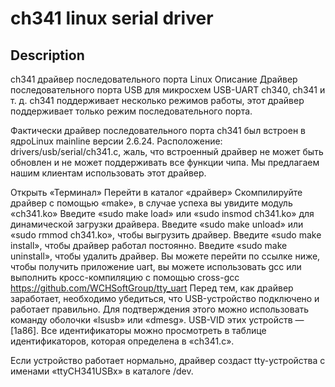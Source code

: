 # ch341 linux serial driver
## Description


ch341 драйвер последовательного порта Linux
Описание
Драйвер последовательного порта USB для микросхем USB-UART ch340, ch341 и т. д. ch341 поддерживает несколько режимов работы, этот драйвер поддерживает только режим последовательного порта.

Фактически драйвер последовательного порта ch341 был встроен в ядро ​​Linux mainline версии 2.6.24. Расположение: drivers/usb/serial/ch341.c, жаль, что встроенный драйвер не может быть обновлен и не может поддерживать все функции чипа. Мы предлагаем нашим клиентам использовать этот драйвер.

Открыть «Терминал»
Перейти в каталог «драйвер»
Скомпилируйте драйвер с помощью «make», в случае успеха вы увидите модуль «ch341.ko»
Введите «sudo make load» или «sudo insmod ch341.ko» для динамической загрузки драйвера.
Введите «sudo make unload» или «sudo rmmod ch341.ko», чтобы выгрузить драйвер.
Введите «sudo make install», чтобы драйвер работал постоянно.
Введите «sudo make uninstall», чтобы удалить драйвер.
Вы можете перейти по ссылке ниже, чтобы получить приложение uart, вы можете использовать gcc или выполнить кросс-компиляцию с помощью cross-gcc https://github.com/WCHSoftGroup/tty_uart
Перед тем, как драйвер заработает, необходимо убедиться, что USB-устройство подключено и работает правильно. Для подтверждения этого можно использовать команду оболочки «lsusb» или «dmesg». USB-VID этих устройств — [1a86]. Все идентификаторы можно просмотреть в таблице идентификаторов, которая определена в «ch341.c».

Если устройство работает нормально, драйвер создаст tty-устройства с именами «ttyCH341USBx» в каталоге /dev.


